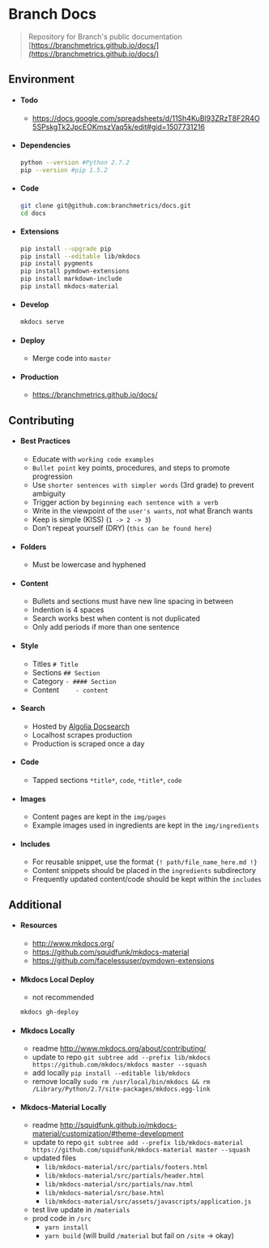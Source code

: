 # Branch Docs

> Repository for Branch's public documentation [https://branchmetrics.github.io/docs/](https://branchmetrics.github.io/docs/)

## Environment

- #### Todo

  - https://docs.google.com/spreadsheets/d/11Sh4KuBl93ZRzT8F2R4O5SPskgTk2JpcEOKmszVaq5k/edit#gid=1507731216

- #### Dependencies

    ```bash
    python --version #Python 2.7.2
    pip --version #pip 1.5.2
    ```

- #### Code

    ```bash
    git clone git@github.com:branchmetrics/docs.git
    cd docs
    ```

- #### Extensions

    ```bash
    pip install --upgrade pip
    pip install --editable lib/mkdocs
    pip install pygments
    pip install pymdown-extensions
    pip install markdown-include
    pip install mkdocs-material
    ```

- #### Develop

    ```bash
    mkdocs serve
    ```

- #### Deploy

    - Merge code into `master`

- #### Production

    - https://branchmetrics.github.io/docs/

## Contributing

- #### Best Practices
    - Educate with `working code examples`
    - `Bullet point` key points, procedures, and steps to promote progression
    - Use `shorter sentences with simpler words` (3rd grade) to prevent ambiguity 
    - Trigger action by `beginning each sentence with a verb`
    - Write in the viewpoint of the `user's wants`, not what Branch wants
    - Keep is simple (KISS) (`1 -> 2 -> 3`)
    - Don't repeat yourself (DRY) (`this can be found here`)

- #### Folders
    - Must be lowercase and hyphened

- #### Content
    - Bullets and sections must have new line spacing in between
    - Indention is 4 spaces
    - Search works best when content is not duplicated
    - Only add periods if more than one sentence

- #### Style
    - Titles `# Title`
    - Sections `## Section` 
    - Category `- #### Section` 
    - Content `    - content` 

- #### Search
    - Hosted by [Algolia Docsearch](https://community.algolia.com/docsearch/)
    - Localhost scrapes production
    - Production is scraped once a day

- #### Code
    - Tapped sections `*title*`, `code`, `*title*`, `code`

- #### Images
    - Content pages are kept in the `img/pages` 
    - Example images used in ingredients are kept in the `img/ingredients` 

- #### Includes
    - For reusable snippet, use the format `{! path/file_name_here.md !}` 
    - Content snippets should be placed in the `ingredients` subdirectory
    - Frequently updated content/code should be kept within the `includes`

## Additional

- #### Resources
    - http://www.mkdocs.org/
    - https://github.com/squidfunk/mkdocs-material
    - https://github.com/facelessuser/pymdown-extensions

- #### Mkdocs Local Deploy
    - not recommended

    ```bash
    mkdocs gh-deploy
    ```

- ####  Mkdocs Locally
    - readme http://www.mkdocs.org/about/contributing/
    - update to repo `git subtree add --prefix lib/mkdocs https://github.com/mkdocs/mkdocs master --squash`
    - add locally `pip install --editable lib/mkdocs`
    - remove locally `sudo rm /usr/local/bin/mkdocs && rm /Library/Python/2.7/site-packages/mkdocs.egg-link`

- #### Mkdocs-Material Locally
    - readme http://squidfunk.github.io/mkdocs-material/customization/#theme-development
    - update to repo `git subtree add --prefix lib/mkdocs-material https://github.com/squidfunk/mkdocs-material master --squash`
    - updated files
        - `lib/mkdocs-material/src/partials/footers.html`
        - `lib/mkdocs-material/src/partials/header.html`
        - `lib/mkdocs-material/src/partials/nav.html`
        - `lib/mkdocs-material/src/base.html`
        - `lib/mkdocs-material/src/assets/javascripts/application.js`
    - test live update in `/materials` 
    - prod code in `/src`
        - `yarn install` 
        - `yarn build` (will build `/material` but fail on `/site` -> okay)
